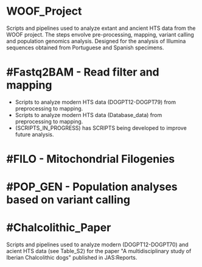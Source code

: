# WOOF_Project
Scripts and pipelines used to analyze extant and ancient HTS data from the WOOF project. The steps envolve pre-processing, mapping, variant calling and population genomics analysis. Designed for the analysis of Illumina sequences obtained from Portuguese and Spanish specimens.

# #Fastq2BAM - Read filter and mapping
- Scripts to analyze modern HTS data (DOGPT12-DOGPT79) from preprocessing to mapping.
- Scripts to analyze modern HTS data (Database_data) from preprocessing to mapping.
- (SCRIPTS_IN_PROGRESS) has SCRIPTS being developed to improve future analysis.

# #FILO - Mitochondrial Filogenies

# #POP_GEN - Population analyses based on variant calling

# #Chalcolithic_Paper
Scripts and pipelines used to analyze modern (DOGPT12-DOGPT70) and acient HTS data (see Table_S2) for the paper "A multidisciplinary study of Iberian Chalcolithic dogs" published in JAS:Reports.

